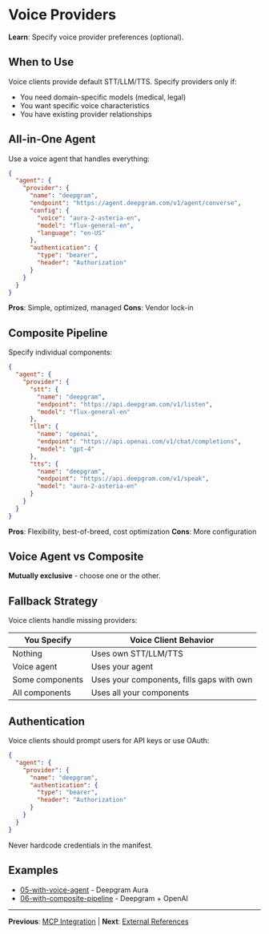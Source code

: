 # Voice Providers

**Learn**: Specify voice provider preferences (optional).

## When to Use

Voice clients provide default STT/LLM/TTS. Specify providers only if:

- You need domain-specific models (medical, legal)
- You want specific voice characteristics
- You have existing provider relationships

## All-in-One Agent

Use a voice agent that handles everything:

```json
{
  "agent": {
    "provider": {
      "name": "deepgram",
      "endpoint": "https://agent.deepgram.com/v1/agent/converse",
      "config": {
        "voice": "aura-2-asteria-en",
        "model": "flux-general-en",
        "language": "en-US"
      },
      "authentication": {
        "type": "bearer",
        "header": "Authorization"
      }
    }
  }
}
```

**Pros**: Simple, optimized, managed
**Cons**: Vendor lock-in

## Composite Pipeline

Specify individual components:

```json
{
  "agent": {
    "provider": {
      "stt": {
        "name": "deepgram",
        "endpoint": "https://api.deepgram.com/v1/listen",
        "model": "flux-general-en"
      },
      "llm": {
        "name": "openai",
        "endpoint": "https://api.openai.com/v1/chat/completions",
        "model": "gpt-4"
      },
      "tts": {
        "name": "deepgram",
        "endpoint": "https://api.deepgram.com/v1/speak",
        "model": "aura-2-asteria-en"
      }
    }
  }
}
```

**Pros**: Flexibility, best-of-breed, cost optimization
**Cons**: More configuration

## Voice Agent vs Composite

**Mutually exclusive** - choose one or the other.

## Fallback Strategy

Voice clients handle missing providers:

| You Specify     | Voice Client Behavior                     |
| --------------- | ----------------------------------------- |
| Nothing         | Uses own STT/LLM/TTS                      |
| Voice agent     | Uses your agent                           |
| Some components | Uses your components, fills gaps with own |
| All components  | Uses all your components                  |

## Authentication

Voice clients should prompt users for API keys or use OAuth:

```json
{
  "agent": {
    "provider": {
      "name": "deepgram",
      "authentication": {
        "type": "bearer",
        "header": "Authorization"
      }
    }
  }
}
```

Never hardcode credentials in the manifest.

## Examples

- [05-with-voice-agent](../examples/05-with-voice-agent/) - Deepgram Aura
- [06-with-composite-pipeline](../examples/06-with-composite-pipeline/) - Deepgram + OpenAI

---

**Previous**: [MCP Integration](./MCP%20Integration.md) | **Next**: [External References](./External%20References.md)
